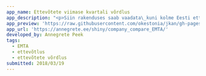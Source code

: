 ```yaml
---
app_name: Ettevõtete viimase kvartali võrdlus
app_description: "<p>Siin rakenduses saab vaadata\_kuni kolme Eesti ettevõtte tulemusi viimases\_kvartalis. Põhineb EMTA avaldatud <a href=\"https://www.emta.ee/et/kontaktid-ja-ametist/maksulaekumine-statistika/tasutud-maksud-kaive-ja-tootajate-arv\" rel=\"nofollow\">kvartaalsetel andmetel.</a></p>\n<p>In this app you can compare up to three Estonian companies in last quarter. This is based on Tax and Customs Board <a href=\"https://www.emta.ee/et/kontaktid-ja-ametist/maksulaekumine-statistika/tasutud-maksud-kaive-ja-tootajate-arv\" rel=\"nofollow\">data</a>."
app_preview: 'https://raw.githubusercontent.com/okestonia/jkan/gh-pages/img/company_compare.PNG'
app_url: 'https://annegrete.ee/shiny/company_compare_EMTA/'
developed_by: Annegrete Peek
tags:
  - EMTA
  - ettevõtlus
  - ettevõtete võrdlus
submitted: 2018/03/19
---
```

